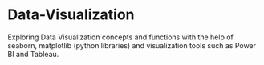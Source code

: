 # Data-Visualization

Exploring Data Visualization concepts and functions with the help of seaborn, matplotlib (python libraries) and visualization tools such as Power BI and Tableau. 
